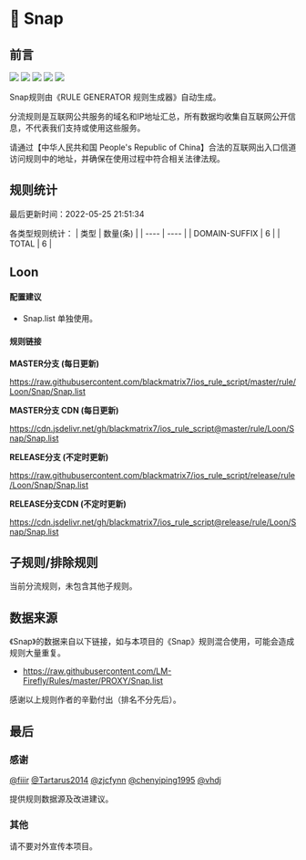 # 🧸 Snap

## 前言

![](https://shields.io/badge/-移除重复规则-ff69b4) ![](https://shields.io/badge/-DOMAIN与DOMAIN--SUFFIX合并-green) ![](https://shields.io/badge/-DOMAIN--SUFFIX间合并-critical) ![](https://shields.io/badge/-DOMAIN--SUFFIX与DOMAIN--KEYWORD合并-blue) ![](https://shields.io/badge/-IP--CIDR(6)合并-blueviolet) 

Snap规则由《RULE GENERATOR 规则生成器》自动生成。

分流规则是互联网公共服务的域名和IP地址汇总，所有数据均收集自互联网公开信息，不代表我们支持或使用这些服务。

请通过【中华人民共和国 People's Republic of China】合法的互联网出入口信道访问规则中的地址，并确保在使用过程中符合相关法律法规。

## 规则统计

最后更新时间：2022-05-25 21:51:34

各类型规则统计：
| 类型 | 数量(条)  | 
| ---- | ----  |
| DOMAIN-SUFFIX | 6  | 
| TOTAL | 6  | 


## Loon 

#### 配置建议
- Snap.list 单独使用。

#### 规则链接
**MASTER分支 (每日更新)**

https://raw.githubusercontent.com/blackmatrix7/ios_rule_script/master/rule/Loon/Snap/Snap.list

**MASTER分支 CDN (每日更新)**

https://cdn.jsdelivr.net/gh/blackmatrix7/ios_rule_script@master/rule/Loon/Snap/Snap.list

**RELEASE分支 (不定时更新)**

https://raw.githubusercontent.com/blackmatrix7/ios_rule_script/release/rule/Loon/Snap/Snap.list

**RELEASE分支CDN (不定时更新)**

https://cdn.jsdelivr.net/gh/blackmatrix7/ios_rule_script@release/rule/Loon/Snap/Snap.list

## 子规则/排除规则


当前分流规则，未包含其他子规则。

## 数据来源

《Snap》的数据来自以下链接，如与本项目的《Snap》规则混合使用，可能会造成规则大量重复。

- https://raw.githubusercontent.com/LM-Firefly/Rules/master/PROXY/Snap.list


感谢以上规则作者的辛勤付出（排名不分先后）。

## 最后

### 感谢

[@fiiir](https://github.com/fiiir) [@Tartarus2014](https://github.com/Tartarus2014) [@zjcfynn](https://github.com/zjcfynn) [@chenyiping1995](https://github.com/chenyiping1995) [@vhdj](https://github.com/vhdj)

提供规则数据源及改进建议。

### 其他

请不要对外宣传本项目。